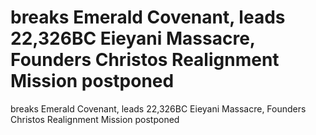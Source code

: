 # breaks Emerald Covenant, leads 22,326BC Eieyani Massacre, Founders Christos Realignment Mission postponed

breaks Emerald Covenant, leads 22,326BC Eieyani Massacre, Founders Christos Realignment Mission postponed